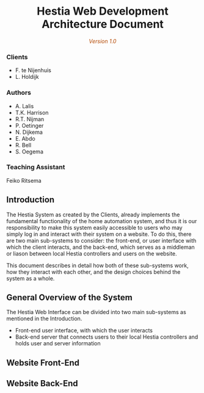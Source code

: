 <center>
	<!-- Title image and text. -->
	<h1>Hestia Web Development Architecture Document</h1>
	<span style="font-style: italic; color: #b34700">Version 1.0</span>
</center>

### Clients
- F. te Nijenhuis
- L. Holdijk

### Authors
* A. Lalis
* T.K. Harrison
* R.T. Nijman
* P. Oetinger
* N. Dijkema
* E. Abdo
* R. Bell
* S. Oegema

### Teaching Assistant
Feiko Ritsema

## Introduction
The Hestia System as created by the Clients, already implements the fundamental functionality of the home automation system, and thus it is our responsibility to make this system easily accessible to users who may simply log in and interact with their system on a website. To do this, there are two main sub-systems to consider: the front-end, or user interface with which the client interacts, and the back-end, which serves as a middleman or liason between local Hestia controllers and users on the website.

This document describes in detail how both of these sub-systems work, how they interact with each other, and the design choices behind the system as a whole.

## General Overview of the System
The Hestia Web Interface can be divided into two main sub-systems as mentioned in the Introduction.
* Front-end user interface, with which the user interacts
* Back-end server that connects users to their local Hestia controllers and holds user and server information

## Website Front-End


## Website Back-End